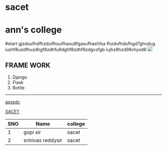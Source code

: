 # sacet
# ann's college
#start
gjsdoufhdfhzduifhsuifhasu8fgasufhashfsa fhzdufhdufhgd7ghvdug iuzhf8uzdfhuzdhgf8zdhfu9dghf8zdhf8zdgvzfgb iujhz8hzd98vhyxd8
<img src="https://images.pexels.com/photos/736230/pexels-photo-736230.jpeg?cs=srgb&dl=pexels-jonas-kakaroto-736230.jpg&fm=jpg">
## FRAME WORK
1. Django
2. Flask
3. Bottle
--------

[apssdc](HTTP://APSSDC.COM)

[SACET](HTTP://SACET.COM)

SNO | Name | college
------|-----|-------
1|gopi sir|sacet
2|srinivas reddysir|sacet
